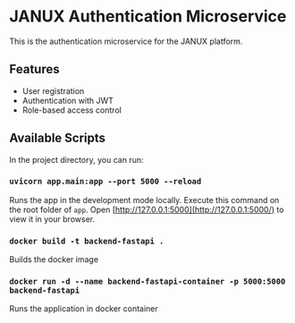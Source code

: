 # JANUX Authentication Microservice

This is the authentication microservice for the JANUX platform.

## Features
- User registration
- Authentication with JWT
- Role-based access control

## Available Scripts

In the project directory, you can run:

### `uvicorn app.main:app --port 5000 --reload`

Runs the app in the development mode locally. Execute this command on the root folder of `app`.
Open [http://127.0.0.1:5000](http://127.0.0.1:5000/) to view it in your browser.

### `docker build -t backend-fastapi .`

Builds the docker image

### `docker run -d --name backend-fastapi-container -p 5000:5000 backend-fastapi`

Runs the application in docker container
